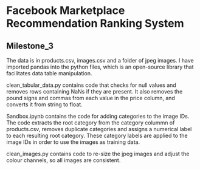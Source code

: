 # Facebook Marketplace Recommendation Ranking System

## Milestone_3

The data is in products.csv, images.csv and a folder of jpeg images. I have imported pandas into the python files, which is an open-source library that facilitates data table manipulation.

clean_tabular_data.py contains code that checks for null values and removes rows containing NaNs if they are present. It also removes the pound signs and commas from each value in the price column, and converts it from string to float. 

Sandbox.ipynb contains the code for adding categories to the image IDs. The code extracts the root category from the category colummn of products.csv, removes duplicate categories and assigns a numerical label to each resulting root category. These category labels are applied to the image IDs in order to use the images as training data.

clean_images.py contains code to re-size the jpeg images and adjust the colour channels, so all images are consistent.

